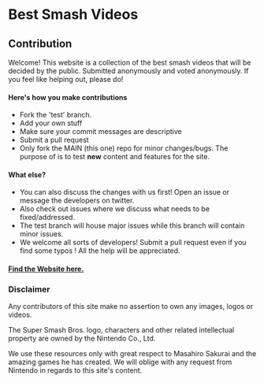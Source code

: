 # Best Smash Videos

## Contribution

Welcome! This website is a collection of the best smash videos that will be decided by the public. Submitted anonymously and voted anonymously. 
If you feel like helping out, please do!

#### Here's how you make contributions

- Fork the 'test' branch. 
- Add your own stuff
- Make sure your commit messages are descriptive
- Submit a pull request
- Only fork the MAIN (this one) repo for minor changes/bugs. The purpose of is to test **new** content and features for the site.

#### What else?
- You can also discuss the changes with us first! Open an issue or message the
developers on twitter.
- Also check out issues where we discuss what needs to be fixed/addressed.
- The test branch will house major issues while this branch will contain minor issues.
- We welcome all sorts of developers! Submit a pull request even if you find some typos ! All the help will be appreciated. 

#### [Find the Website here.](http://smashbrovideos.com)

### Disclaimer
Any contributors of this site make no assertion to own any images, logos or
videos.

The Super Smash Bros. logo, characters and other related intellectual property
are owned by the Nintendo Co., Ltd.

We use these resources only with great respect to Masahiro Sakurai and the
amazing games he has created. We will oblige with any request from Nintendo
in regards to this site's content.
